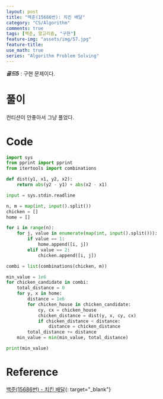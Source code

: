 ```yaml
---
layout: post
title: "백준(15686번): 치킨 배달"
category: "CS/Algorithm"
comments: true
tags: [백준, 알고리즘, "구현"]
feature-img: "assets/img/57.jpg"
feature-title:
use_math: true
series: "Algorithm Problem Solving"
---
```


**_골드5_** : 구현 문제이다.

# 풀이

컨티션이 안좋아서 그냥 풀었다.

# Code

```python
import sys
from pprint import pprint
from itertools import combinations

def dist(y1, x1, y2, x2):
    return abs(y2 - y1) + abs(x2 - x1)

input = sys.stdin.readline

n, m = map(int, input().split())
chicken = []
home = []

for i in range(n):
    for j, value in enumerate(map(int, input().split())):
        if value == 1:
            home.append([i, j])
        elif value == 2:
            chicken.append([i, j])

combi = list(combinations(chicken, m))

min_value = 1e6
for chicken_candidate in combi:
    total_distance = 0
    for y, x in home:
        distance = 1e6
        for chicken_house in chicken_candidate:
            cy, cx = chicken_house
            chicken_distance = dist(y, x, cy, cx)
            if chicken_distance < distance:
                distance = chicken_distance
        total_distance += distance
    min_value = min(min_value, total_distance)

print(min_value)

```


# Reference

[백준(15686번) - 치킨 배달](https://www.acmicpc.net/problem/15686){: target="\_blank"}
